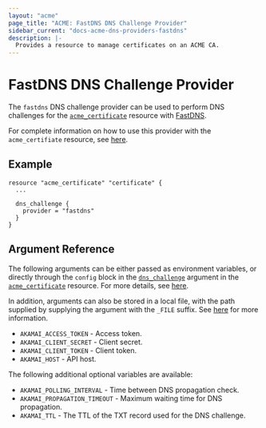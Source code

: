 ```yaml
---
layout: "acme"
page_title: "ACME: FastDNS DNS Challenge Provider"
sidebar_current: "docs-acme-dns-providers-fastdns"
description: |-
  Provides a resource to manage certificates on an ACME CA.
---
```


# FastDNS DNS Challenge Provider

The `fastdns` DNS challenge provider can be used to perform DNS challenges for
the [`acme_certificate`][resource-acme-certificate] resource with
[FastDNS][provider-service-page].

[resource-acme-certificate]: /docs/providers/acme/r/certificate.html
[provider-service-page]: https://www.akamai.com/us/en/products/security/fast-dns.jsp

For complete information on how to use this provider with the `acme_certifiate`
resource, see [here][resource-acme-certificate-dns-challenges].

[resource-acme-certificate-dns-challenges]: /docs/providers/acme/r/certificate.html#using-dns-challenges

## Example

```hcl
resource "acme_certificate" "certificate" {
  ...

  dns_challenge {
    provider = "fastdns"
  }
}
```

## Argument Reference

The following arguments can be either passed as environment variables, or
directly through the `config` block in the
[`dns_challenge`][resource-acme-certificate-dns-challenge-arg] argument in the
[`acme_certificate`][resource-acme-certificate] resource. For more details, see
[here][resource-acme-certificate-dns-challenges].

[resource-acme-certificate-dns-challenge-arg]: /docs/providers/acme/r/certificate.html#dns_challenge

In addition, arguments can also be stored in a local file, with the path
supplied by supplying the argument with the `_FILE` suffix. See
[here][acme-certificate-file-arg-example] for more information.

[acme-certificate-file-arg-example]: /docs/providers/acme/r/certificate.html#using-variable-files-for-provider-arguments

* `AKAMAI_ACCESS_TOKEN` - Access token.
* `AKAMAI_CLIENT_SECRET` - Client secret.
* `AKAMAI_CLIENT_TOKEN` - Client token.
* `AKAMAI_HOST` - API host.

The following additional optional variables are available:

* `AKAMAI_POLLING_INTERVAL` - Time between DNS propagation check.
* `AKAMAI_PROPAGATION_TIMEOUT` - Maximum waiting time for DNS propagation.
* `AKAMAI_TTL` - The TTL of the TXT record used for the DNS challenge.


